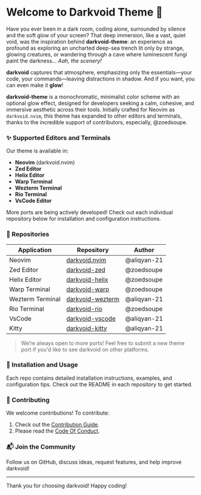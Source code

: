 # Welcome to Darkvoid Theme 🌌

Have you ever been in a dark room, coding alone, surrounded by silence and the soft glow of your screen? That deep immersion, like a vast, quiet void, was the inspiration behind **darkvoid-theme**: an experience as profound as exploring an uncharted deep-sea trench lit only by strange, glowing creatures, or wandering through a cave where luminescent fungi paint the darkness... _Aah, the scenery!_

**darkvoid** captures that atmosphere, emphasizing only the essentials—your code, your commands—leaving distractions in shadow. And if you want, you can even make it **glow**!

**darkvoid-theme** is a monochromatic, minimalist color scheme with an optional glow effect, designed for developers seeking a calm, cohesive, and immersive aesthetic across their tools. Initially crafted for Neovim as `darkvoid.nvim`, this theme has expanded to other editors and terminals, thanks to the incredible support of contributors, especially, @zoedsoupe.

### ✨ Supported Editors and Terminals

Our theme is available in:

- **Neovim** (darkvoid.nvim)
- **Zed Editor**
- **Helix Editor**
- **Warp Terminal**
- **Wezterm Terminal**
- **Rio Terminal**
- **VsCode Editor**

More ports are being actively developed! Check out each individual repository below for installation and configuration instructions.

### 📌 Repositories

| Application      | Repository                                                       | Author      |
| ---------------- | ---------------------------------------------------------------- | ----------- |
| Neovim           | [darkvoid.nvim](https://github.com/darkvoid-theme/darkvoid.nvim) | @aliqyan-21 |
| Zed Editor       | [darkvoid-zed](https://github.com/darkvoid-theme/zed)            | @zoedsoupe  |
| Helix Editor     | [darkvoid-helix](https://github.com/darkvoid-theme/helix)        | @zoedsoupe  |
| Warp Terminal    | [darkvoid-warp](https://github.com/darkvoid-theme/warp)          | @zoedsoupe  |
| Wezterm Terminal | [darkvoid-wezterm](https://github.com/darkvoid-theme/wezterm)    | @aliqyan-21 |
| Rio Terminal     | [darkvoid-rio](https://github.com/darkvoid-theme/rio)            | @zoedsoupe  |
| VsCode           | [darkvoid-vscode](https://github.com/darkvoid-theme/vscode)      | @aliqyan-21 |
| Kitty            | [darkvoid-kitty](https://github.com/darkvoid-theme/kitty)        | @aliqyan-21 |

> We’re always open to more ports! Feel free to submit a new theme port if you'd like to see darkvoid on other platforms.

### 🔧 Installation and Usage

Each repo contains detailed installation instructions, examples, and configuration tips. Check out the README in each repository to get started.

### 🤝 Contributing

We welcome contributions! To contribute:

1. Check out the [Contribution Guide](../contributing.md).
2. Please read the [Code Of Conduct](../code_of_conduct.md).

### 📬 Join the Community

Follow us on GitHub, discuss ideas, request features, and help improve darkvoid!

---

Thank you for choosing darkvoid! Happy coding!
